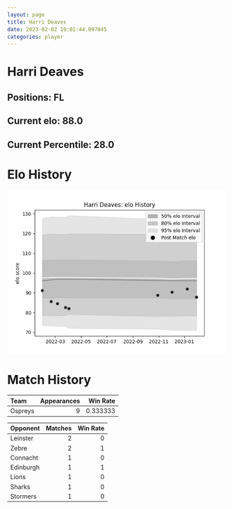 ```yaml
---  
layout: page  
title: Harri Deaves  
date: 2023-02-02 19:01:44.097045  
categories: player  
---
```

# Harri Deaves

## Positions: FL

## Current elo: 88.0

## Current Percentile: 28.0

# Elo History


![elo history](history_HarriDeaves.png)
# Match History


| Team    |   Appearances |   Win Rate |
|:--------|--------------:|-----------:|
| Ospreys |             9 |   0.333333 |

| Opponent   |   Matches |   Win Rate |
|:-----------|----------:|-----------:|
| Leinster   |         2 |          0 |
| Zebre      |         2 |          1 |
| Connacht   |         1 |          0 |
| Edinburgh  |         1 |          1 |
| Lions      |         1 |          0 |
| Sharks     |         1 |          0 |
| Stormers   |         1 |          0 |